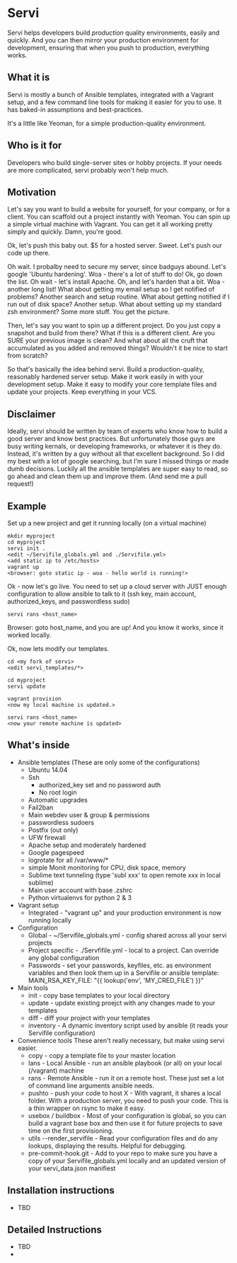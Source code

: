 # Servi

Servi helps developers build *production* quality environments, easily and quickly. And you can then mirror your production environment for development, ensuring that when you push to production, everything works.


## What it is
Servi is mostly a bunch of Ansible templates, integrated with a Vagrant setup, and a few command line tools for making it easier for you to use. It has baked-in assumptions and best-practices. 

It's a little like Yeoman, for a simple production-quality environment.
        

## Who is it for
Developers who build single-server sites or hobby projects. If your needs are more complicated, servi probably won't help much.


## Motivation
Let's say you want to build a website for yourself, for your company, or for a client. You can scaffold out a project instantly with Yeoman. You can spin up a simple virtual machine with Vagrant. You can get it all working pretty simply and quickly.  Damn, you're good.

Ok, let's push this baby out. $5 for a hosted server. Sweet.  Let's push our code up there. 

Oh wait. I probalby need to secure my server, since badguys abound. Let's google 'Ubuntu hardening'.  Woa - there's a lot of stuff to do! Ok, go down the list.  Oh wait - let's install Apache. Oh, and let's harden that a bit. Woa - another long list!  What about getting my email setup so I get notified of problems? Another search and setup routine.  What about getting notified if I run out of disk space? Another setup. What about setting up my standard zsh environment? Some more stuff.  You get the picture.

Then, let's say you want to spin up a different project.  Do you just copy a snapshot and build from there? What if this is a different client. Are you SURE your previous image is clean? And what about all the cruft that accumulated as you added and removed things? Wouldn't it be nice to start from scratch?

So that's basically the idea behind servi.  Build a production-quality, reasonably hardened server setup. Make it work easily in with your development setup. Make it easy to modify your core template files and update your projects. Keep everything in your VCS. 


## Disclaimer
Ideally, servi should be written by team of experts who know how to build a good server and know best practices. But unfortunately those guys are busy writing kernals, or developing frameworks, or whatever it is they do.  Instead, it's written by a guy without all that excellent background. So I did my best with a lot of google searching, but I'm sure I missed things or made dumb decisions. Luckily all the ansible templates are super easy to read, so go ahead and clean them up and improve them. (And send me a pull request!)

## Example
Set up a new project and get it running locally (on a virtual machine)

    mkdir myproject
    cd myproject
    servi init .
    <edit ~/Servifile_globals.yml and ./Servifile.yml>
    <add static ip to /etc/hosts>
    vagrant up
    <browser: goto static ip - woa - hello world is running!>
    
Ok - now let's go live.  You need to set up a cloud server with JUST enough configuration to allow ansible to talk to it (ssh key, main account, authorized_keys, and passwordless sudo)

    servi rans <host_name>
   
Browser: goto host_name, and you are up!  And you know it works, since it worked locally.

Ok, now lets modify our templates.
    
    cd <my fork of servi>
    <edit servi_templates/*>
    
    cd myproject
    servi update
    
    vagrant provision
    <now my local machine is updated.>
    
    servi rans <host_name>
    <now your remote machine is updated>
    

## What's inside
* Ansible templates
    (These are only some of the configurations)
    * Ubuntu 14.04
    * Ssh
        * authorized_key set and no password auth
        * No root login
    * Automatic upgrades
    * Fail2ban
    * Main webdev user & group & permissions
    * passwordless sudoers
    * Postfix (out only)
    * UFW firewall
    * Apache setup and moderately hardened
    * Google pagespeed
    * logrotate for all /var/www/*
    * simple Monit monitoring for CPU, disk space, memory
    * Sublime text tunneling (type 'subl xxx' to open remote xxx in local     sublime)
    * Main user account with base .zshrc
    * Python virtualenvs for python 2 & 3
* Vagrant setup
    * Integrated - "vagrant up" and your production environment is now running locally
* Configuration
    * Global - ~/Servifile_globals.yml - config shared across all your servi projects
    * Project specific - ./Servfifile.yml - local to a project. Can override any global configuration
    * Passwords - set your passwords, keyfiles, etc. as environment variables and then look them up in a Servifile or ansible template: MAIN_RSA_KEY_FILE: "{{ lookup('env', 'MY_CRED_FILE') }}" 
* Main tools
    * init - copy base templates to your local directory
    * update - update existing proejct with any changes made to your templates
    * diff - diff your project with your templates
    * inventory - A dynamic inventory script used by ansible (it reads your Servifile configuration)   
* Convenience tools
    These aren't really necessary, but make using servi easier.
    * copy - copy a template file to your master location
    * lans - Local Ansible - run an ansible playbook (or all) on your local (/vagrant) machine
    * rans - Remote Ansible - run it on a remote host. These just set a lot of command line arguments ansible needs.
    * pushto - push your code to host X - With vagrant, it shares a local folder. With a production server, you need to push your code. This is a thin wrapper on rsync to make it easy.
    * usebox / buildbox - Most of your configuration is global, so you can build a vagrant base box and then use it for future projects to save time on the first provisioning.
    * utils --render_servifile - Read your configuration files and do any lookups, displaying the results. Helpful for debugging.
    * pre-commit-hook.git - Add to your repo to make sure you have a copy of your Servifile_globals.yml locally and an updated version of your servi_data.json manifiest

## Installation instructions
* TBD

## Detailed Instructions
* TBD
* 